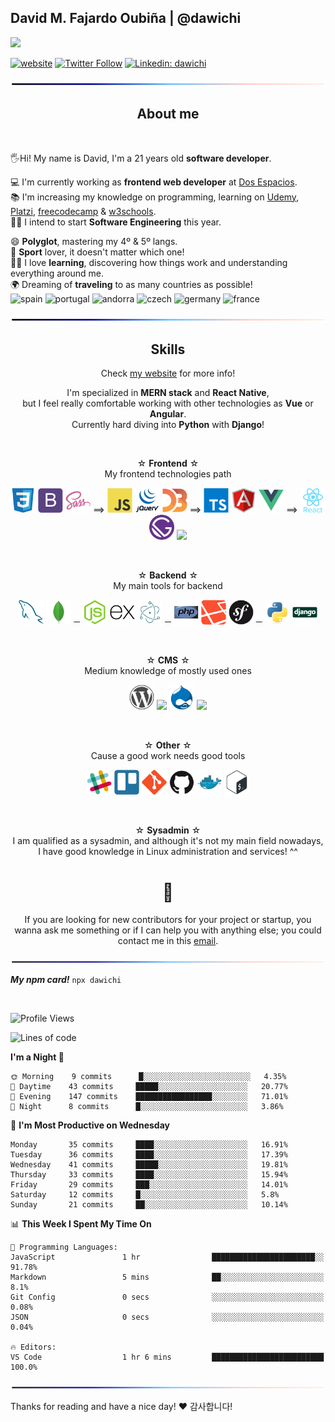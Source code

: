 <!--
### ┌────────────────────────────────────────────────────────────
### │	                         INTRO
### └────────────────────────────────────────────────────────────
-->
## David M. Fajardo Oubiña | @dawichi
<a target="_blank" href="https://dawichi.dev">
    <img src="https://img.shields.io/badge/Website-46a2f1.svg?&logo=Google-Chrome&logoColor=white&color=blueviolet&link=https://dawichi.dev"/>
</a>

[![website](https://img.shields.io/badge/Website-46a2f1.svg?&logo=Google-Chrome&logoColor=white&color=blueviolet&link=https://dawichi.dev)](https://dawichi.dev)
[![Twitter Follow](https://img.shields.io/twitter/follow/dawichi_?label=Follow)](https://twitter.com/dawichi_)
[![Linkedin: dawichi](https://img.shields.io/badge/-dawichi-blue?logo=Linkedin&logoColor=white&link=https://www.linkedin.com/in/dawichi/)](https://www.linkedin.com/in/dawichi/)

![----------------------------------------------------](https://github.com/Dawichi/Dawichi/blob/master/.github/hr-colored.png)



<!--
### ┌────────────────────────────────────────────────────────────
### │	                         ABOUT ME
### └────────────────────────────────────────────────────────────
-->
<h2 align='center'>About me</h2>
<br />

🖐Hi! My name is David, I'm a 21 years old **software developer**.
 
💻 I'm currently working as **frontend web developer** at [Dos Espacios][1].  
📚 I'm increasing my knowledge on programming, learning on [Udemy][2], [Platzi][3], [freecodecamp][4] & [w3schools][5].  
👨‍💻 I intend to start **Software Engineering** this year.

😄 <span title="Spanish, Galician, English">**Polyglot**</span>, mastering my <span title="German">4º</span> & <span title="Korean">5º</span> langs.  
🏀 **Sport** lover, it doesn't matter which one!  
👨‍🔬 I love **learning**, discovering how things work and understanding everything around me.  
🌍 Dreaming of **traveling** to as many countries as possible!  
<img alt="spain" src="https://emojipedia-us.s3.dualstack.us-west-1.amazonaws.com/thumbs/120/apple/237/flag-for-spain_1f1ea-1f1f8.png" width="30" />
<img alt="portugal" src="https://emojipedia-us.s3.dualstack.us-west-1.amazonaws.com/thumbs/120/apple/237/flag-for-portugal_1f1f5-1f1f9.png" width="30" />
<img alt="andorra" src="https://emojipedia-us.s3.dualstack.us-west-1.amazonaws.com/thumbs/120/apple/237/flag-for-andorra_1f1e6-1f1e9.png" width="30" />
<img alt="czech" src="https://emojipedia-us.s3.dualstack.us-west-1.amazonaws.com/thumbs/120/apple/237/flag-for-czech-republic_1f1e8-1f1ff.png" width="30" />
<img alt="germany" src="https://emojipedia-us.s3.dualstack.us-west-1.amazonaws.com/thumbs/120/apple/237/flag-for-germany_1f1e9-1f1ea.png" width="30" />
<img alt="france" src="https://emojipedia-us.s3.dualstack.us-west-1.amazonaws.com/thumbs/120/apple/237/flag-for-france_1f1eb-1f1f7.png" width="30" />

![----------------------------------------------------](https://github.com/Dawichi/Dawichi/blob/master/.github/hr-colored.png)



<!--
### ┌────────────────────────────────────────────────────────────
### │	                         SKILLSET
### └────────────────────────────────────────────────────────────
-->
<h2 align='center'>Skills</h2>
<p align='center'>
    Check  <a href='https://dawichi.dev'>my website</a> for more info!
</p>
<p align='center'>
    I'm specialized in <b>MERN stack</b> and <b>React Native</b>, <br/>
    but I feel really comfortable working with other technologies as <b>Vue</b> or<b> Angular</b>.<br/>
    Currently hard diving into <b>Python</b> with <b>Django</b>!
</p>


<br>
<p align='center'>
 &star; <b>Frontend</b> &star; <br/>
    My frontend technologies path 
</p>
<p align='center'>
    <img width="40" src="https://raw.githubusercontent.com/devicons/devicon/master/icons/css3/css3-original.svg"  />
    <img width="40" src="https://raw.githubusercontent.com/devicons/devicon/master/icons/bootstrap/bootstrap-plain.svg"  />
    <img width="40" src="https://raw.githubusercontent.com/devicons/devicon/master/icons/sass/sass-original.svg" />
    &xrArr;
    <img width="40" src="https://raw.githubusercontent.com/devicons/devicon/master/icons/javascript/javascript-original.svg"/>
    <img width="40" src="https://raw.githubusercontent.com/devicons/devicon/master/icons/jquery/jquery-original-wordmark.svg" />
    <img width="40" src="https://raw.githubusercontent.com/devicons/devicon/master/icons/d3js/d3js-original.svg"/>
    &xrArr;
    <img width="40" src="https://raw.githubusercontent.com/devicons/devicon/master/icons/typescript/typescript-original.svg"  />
    <img width="40" src="https://raw.githubusercontent.com/devicons/devicon/master/icons/angularjs/angularjs-original.svg" />
    <img width="40" src="https://raw.githubusercontent.com/devicons/devicon/master/icons/vuejs/vuejs-original.svg" />
    &xrArr;
    <img width="40" src="https://raw.githubusercontent.com/devicons/devicon/master/icons/react/react-original-wordmark.svg" />
    <img width="40" src="https://raw.githubusercontent.com/devicons/devicon/master/icons/gatsby/gatsby-original.svg" />
    <img width="40" src="https://img.icons8.com/color/2x/graphql.png" />
</p>


<br>
<p align='center'>
    &star; <b>Backend</b> &star; <br/>
    My main tools for backend
</p>
<p align='center'>
    <img width="40" src="https://raw.githubusercontent.com/devicons/devicon/master/icons/mysql/mysql-original.svg" />
    <img width="40" src="https://raw.githubusercontent.com/devicons/devicon/master/icons/mongodb/mongodb-original.svg" />
    &boxh;
    <img width="40" src="https://raw.githubusercontent.com/devicons/devicon/master/icons/nodejs/nodejs-original.svg" />
    <img width="40" src="https://raw.githubusercontent.com/devicons/devicon/master/icons/express/express-original.svg"  />
    <img width="40" src="https://raw.githubusercontent.com/devicons/devicon/master/icons/electron/electron-original.svg"  />
    &boxh;
    <img width="40" src="https://raw.githubusercontent.com/devicons/devicon/master/icons/php/php-original.svg" />
    <img width="40" src="https://raw.githubusercontent.com/devicons/devicon/master/icons/laravel/laravel-plain.svg" />
    <img width="40" src="https://raw.githubusercontent.com/devicons/devicon/master/icons/symfony/symfony-original.svg" />
    &boxh;
    <img width="40" src="https://raw.githubusercontent.com/devicons/devicon/master/icons/python/python-original.svg" />
    <img width="40" src="https://raw.githubusercontent.com/devicons/devicon/master/icons/django/django-original.svg" />
</p>


<br>
<p align='center'>
    &star; <b>CMS</b> &star; <br/>
    Medium knowledge of mostly used ones
</p>
<p align='center'>
    <img width="40" src="https://raw.githubusercontent.com/devicons/devicon/master/icons/wordpress/wordpress-plain.svg" />
    <img width="40" src="https://avatars.githubusercontent.com/u/19872173?s=200&v=4" />
    <img width="40" src="https://raw.githubusercontent.com/devicons/devicon/master/icons/drupal/drupal-original.svg" />
    <img width="40" src="https://www.flaticon.es/svg/static/icons/svg/825/825533.svg" />
</p>


<br>
<p align='center'>
    &star; <b>Other</b> &star; <br/>
    Cause a good work needs good tools
</p>
<p align='center'>
    <img width="40" src="https://raw.githubusercontent.com/devicons/devicon/master/icons/slack/slack-original.svg" />
    <img width="40" src="https://raw.githubusercontent.com/devicons/devicon/master/icons/trello/trello-plain.svg" />
    <img width="40" src="https://raw.githubusercontent.com/devicons/devicon/master/icons/git/git-original.svg" />
    <img width="40" src="https://raw.githubusercontent.com/devicons/devicon/master/icons/github/github-original.svg" />
    <img width="40" src="https://raw.githubusercontent.com/devicons/devicon/master/icons/docker/docker-original.svg" />
    <img width="40" src="https://raw.githubusercontent.com/devicons/devicon/master/icons/bash/bash-original.svg" />
</p>


<br>
<p align='center'>
    &star; <b>Sysadmin</b> &star; <br/>
    I am qualified as a sysadmin, and although it's not my main field nowadays,<br/>
    I have good knowledge in Linux administration and services! ^^
</p>



<!--
### ┌────────────────────────────────────────────────────────────
### │	                         CONTACT
### └────────────────────────────────────────────────────────────
-->
<h1 align='center'>📧</h1>
<p align='center'>
    If you are looking for new contributors for your project or startup, you wanna ask me something
    or if I can help you with anything else; you could contact me in this <a href='mailto:davidmf99@gmail.com'>email</a>.
</p>

![----------------------------------------------------](https://github.com/Dawichi/Dawichi/blob/master/.github/hr-colored.png)



<!--
### ┌────────────────────────────────────────────────────────────
### │	                         EXTRA INFO
### └────────────────────────────────────────────────────────────
-->
***My npm card!*** `npx dawichi`
<br/>

<!-- Github Readme Stats - Projects, most used languages and user info -->
<div>
 <!--
NOTE: token deprecated
 <img height="165px" align="center" src="https://github-readme-stats.dawichi.vercel.app/api/top-langs/?username=dawichi&layout=compact&theme=tokyonight" />
 <img height="165px" align="center" src="https://github-readme-stats.dawichi.vercel.app/api?username=dawichi&show_icons=true&include_all_commits=true&theme=tokyonight" />
 -->
</div><br/>

<!-- Wakatime Stats -->
<!--START_SECTION:waka-->
![Profile Views](http://img.shields.io/badge/Profile%20Views-1-blue)

![Lines of code](https://img.shields.io/badge/From%20Hello%20World%20I%27ve%20Written-302828%20lines%20of%20code-blue)

**I'm a Night 🦉** 

```text
🌞 Morning    9 commits      █░░░░░░░░░░░░░░░░░░░░░░░░   4.35% 
🌆 Daytime    43 commits     █████░░░░░░░░░░░░░░░░░░░░   20.77% 
🌃 Evening    147 commits    █████████████████░░░░░░░░   71.01% 
🌙 Night      8 commits      █░░░░░░░░░░░░░░░░░░░░░░░░   3.86%

```
📅 **I'm Most Productive on Wednesday** 

```text
Monday       35 commits     ████░░░░░░░░░░░░░░░░░░░░░   16.91% 
Tuesday      36 commits     ████░░░░░░░░░░░░░░░░░░░░░   17.39% 
Wednesday    41 commits     █████░░░░░░░░░░░░░░░░░░░░   19.81% 
Thursday     33 commits     ████░░░░░░░░░░░░░░░░░░░░░   15.94% 
Friday       29 commits     ███░░░░░░░░░░░░░░░░░░░░░░   14.01% 
Saturday     12 commits     █░░░░░░░░░░░░░░░░░░░░░░░░   5.8% 
Sunday       21 commits     ██░░░░░░░░░░░░░░░░░░░░░░░   10.14%

```


📊 **This Week I Spent My Time On** 

```text
💬 Programming Languages: 
JavaScript               1 hr                ███████████████████████░░   91.78% 
Markdown                 5 mins              ██░░░░░░░░░░░░░░░░░░░░░░░   8.1% 
Git Config               0 secs              ░░░░░░░░░░░░░░░░░░░░░░░░░   0.08% 
JSON                     0 secs              ░░░░░░░░░░░░░░░░░░░░░░░░░   0.04%

🔥 Editors: 
VS Code                  1 hr 6 mins         █████████████████████████   100.0%

```


<!--END_SECTION:waka-->

![----------------------------------------------------](https://github.com/Dawichi/Dawichi/blob/master/.github/hr-colored.png)

Thanks for reading and have a nice day!
♥ 감사합니다!






<!-- Links -->
[1]: https://www.dosespacios.com/ "dosespacios.com"
[2]: https://www.udemy.com/ "udemy.com"
[3]: https://platzi.com/ "platzi.com"
[4]: https://www.freecodecamp.org/ "freecodecamp.org"
[5]: https://www.w3schools.com/ "w3schools.com"


<!--
Icons from:
https://devicon.dev/
https://github.com/devicons/devicon/

Stats from:
https://github.com/anuraghazra/github-readme-stats

Wakatime stats from:
https://github.com/anmol098/waka-readme-stats
-->



<!--
**Dawichi/Dawichi** is a ✨ _special_ ✨ repository because its `README.md` (this file) appears on your GitHub profile.

Here are some ideas to get you started:
- 🔭 I’m currently working on ...
- 🌱 I’m currently learning ...
- 👯 I’m looking to collaborate on ...
- 🤔 I’m looking for help with ...
- 💬 Ask me about ...
- 📫 How to reach me: ...
- 😄 Pronouns: ...
- ⚡ Fun fact: ...
-->
